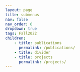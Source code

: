 ```yaml
---
layout: page
title: submenus
nav: false
nav_order: 6
dropdown: true
tags: Fall2022
children:
    - title: publications
      permalink: /publications/
    - title: divider
    - title: projects
      permalink: /projects/
---
```

